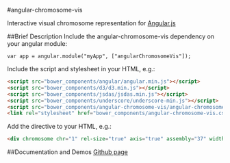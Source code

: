 #angular-chromosome-vis

Interactive visual chromosome representation for [Angular.js](http://angularjs.org/) 

##Brief Description
Include the angular-chromosome-vis dependency on your angular module:

```
var app = angular.module("myApp", ["angularChromosomeVis"]);
```

Include the script and stylesheet in your HTML, e.g.:

```html
<script src="bower_components/angular/angular.min.js"></script>
<script src="bower_components/d3/d3.min.js"></script>
<script src="bower_components/jsdas/jsdas.min.js"></script>
<script src="bower_components/underscore/underscore-min.js"></script>
<script src="bower_components/angular-chromosome-vis/angular-chromosome-vis.js"></script>
<link rel="stylesheet" href="bower_components/angular-chromosome-vis.css" />
```

Add the directive to your HTML, e.g.:

```html
<div chromosome chr="1" rel-size="true" axis="true" assembly="37" width='850' height="20" mode="multi"></div>
```

##Documentation and Demos
[Github page](http://pparsons.github.io/angular-chromosome-vis)